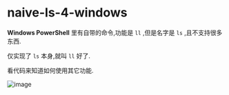 # naive-ls-4-windows
**Windows PowerShell** 里有自带的命令,功能是 `ll` ,但是名字是 `ls` ,且不支持很多东西.

仅实现了 `ls` 本身,就叫 `ll` 好了.

看代码来知道如何使用其它功能.

![image](https://user-images.githubusercontent.com/80948381/122682607-0d187500-d22d-11eb-8122-7de31acda0f6.png)
